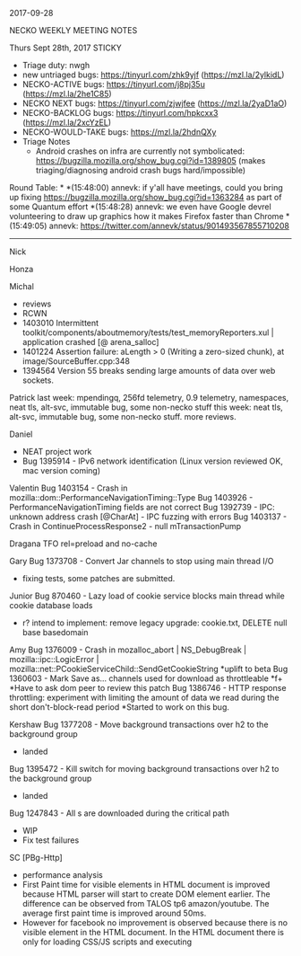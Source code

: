 2017-09-28

NECKO WEEKLY MEETING NOTES

Thurs Sept 28th, 2017
STICKY
- Triage duty: nwgh
-  new untriaged bugs: https://tinyurl.com/zhk9yjf (https://mzl.la/2ylkidL)
- NECKO-ACTIVE bugs: https://tinyurl.com/j8pj35u (https://mzl.la/2he1C85)
- NECKO NEXT bugs: https://tinyurl.com/zjwjfee (https://mzl.la/2yaD1aO)
- NECKO-BACKLOG bugs:  https://tinyurl.com/hpkcxx3 (https://mzl.la/2xcYzEL)
- NECKO-WOULD-TAKE bugs: https://mzl.la/2hdnQXy
- Triage Notes
    - Android crashes on infra are currently not symbolicated: https://bugzilla.mozilla.org/show_bug.cgi?id=1389805 (makes triaging/diagnosing android crash bugs hard/impossible)

Round Table:
*
*(15:48:00) annevk: if y'all have meetings, could you bring up fixing https://bugzilla.mozilla.org/show_bug.cgi?id=1363284 as part of some Quantum effort
*(15:48:28) annevk: we even have Google devrel volunteering to draw up graphics how it makes Firefox faster than Chrome
*(15:49:05) annevk: https://twitter.com/annevk/status/901493567855710208

----------------

Nick

Honza

Michal
 - reviews
 - RCWN
 - 1403010 Intermittent toolkit/components/aboutmemory/tests/test_memoryReporters.xul | application crashed [@ arena_salloc]
 - 1401224 Assertion failure: aLength > 0 (Writing a zero-sized chunk), at image/SourceBuffer.cpp:348
 - 1394564 Version 55 breaks sending large amounts of data over web sockets.

Patrick
  last week: mpendingq, 256fd telemetry, 0.9 telemetry, namespaces, neat tls, alt-svc, immutable bug, some non-necko stuff
  this week: neat tls, alt-svc, immutable bug, some non-necko stuff. more reviews.

Daniel
 - NEAT project work
 - Bug 1395914 - IPv6 network identification (Linux version reviewed OK, mac version coming)

Valentin
Bug 1403154 - Crash in mozilla::dom::PerformanceNavigationTiming::Type
Bug 1403926 - PerformanceNavigationTiming fields are not correct
Bug 1392739 - IPC: unknown address crash [@CharAt] - IPC fuzzing with errors
Bug 1403137 - Crash in ContinueProcessResponse2 - null mTransactionPump


Dragana
TFO
rel=preload and no-cache 


Gary
Bug 1373708 - Convert Jar channels to stop using main thread I/O
- fixing tests, some patches are submitted.

Junior
Bug 870460 - Lazy load of cookie service blocks main thread while cookie database loads
 - r?
intend to implement: remove legacy upgrade: cookie.txt, DELETE null base basedomain

Amy
Bug 1376009 - Crash in mozalloc_abort | NS_DebugBreak | mozilla::ipc::LogicError | mozilla::net::PCookieServiceChild::SendGetCookieString
*uplift to beta
Bug 1360603 - Mark Save as... channels used for download as throttleable
*f+
*Have to ask dom peer to review this patch
Bug 1386746 - HTTP response throttling: experiment with limiting the amount of data we read during the short don't-block-read period
*Started to work on this bug.

Kershaw
Bug 1377208 - Move background transactions over h2 to the background group
 - landed

Bug 1395472 - Kill switch for moving background transactions over h2 to the background group
 - landed

Bug 1247843 - All <link rel="icon">s are downloaded during the critical path
 - WIP
 - Fix test failures

SC
[PBg-Http]
 - performance analysis
  - First Paint time for visible elements in HTML document is improved because HTML parser will start to create DOM element earlier.
    The difference can be observed from TALOS tp6 amazon/youtube. The average first paint time is improved around 50ms.
  - However for facebook no improvement is observed because there is no visible element in the HTML document.
    In the HTML document there is only for loading CSS/JS scripts and executing <script> element. All the visible DOM elements are added after running a bunch of JS code.
    In this case, the bottle neck of rendering is still on main thread. PBg-Http is only changing order of some tasks but cannot gain any performance improvement.
  - I tried to dispatch StopRequestEvent runnables into high priority queue. The TALOS result shows changes dramatically.
    Performance test is either improved a lot or regress a lot. All the tp6 test cases are seeing huge improves (around 80~100ms for amazon/youtube/facebook, 30ms for google).
    However, the tpaint, tp5o_scroll, and several tp5o metrics are regressed a lot.
    My impression is this patch changes the event sequence too much, so that the performance landscape is changed too much.
    TALOS result: https://treeherder.mozilla.org/perf.html#/compare?originalProject=try&originalRevision=fd6dceb87671ff98461f935a0be00678f017264b&newProject=try&newRevision=e5cfac6814cfe32fa7ad6a8bf084bb874d4d7fd7&framework=1&showOnlyImportant=0&showOnlyConfident=1
  - I did scrolling smoothness test on facebook timeline page with Taipei Hasal team.
    No obvious performance change after PBg-Http is enabled because the jank is caused by JS code in web page and rendering.
    This is because facebook uses React framework, which is using javascript to manage components and virtual DOM tree.
  - QA in taipei also help record a comparison video of scrolling smoothness on instagram.
    With PBg-Http enabled the scrolling speed and smoothness is improved [comparison video https://youtu.be/rlWsig8YA58].
    Looked into the corresponding gecko profile, instagram is use less heavy JS to do the incremental loading. Thus, the benefit of OMT is easier to be observed.
 - trying to get CC/GC log from treeherder for investigating bug 1353829
  - major difference is because different set of decoded image is hold by Gecko. This is highly related to the change of loading sequence.
